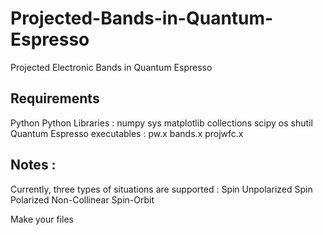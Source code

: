 # Projected-Bands-in-Quantum-Espresso
Projected Electronic Bands in Quantum Espresso

## Requirements
Python
Python Libraries :
  numpy
  sys
  matplotlib
  collections
  scipy
  os
  shutil
Quantum Espresso executables :
  pw.x
  bands.x
  projwfc.x
  
## Notes :
Currently, three types of situations are supported :
  Spin Unpolarized
  Spin Polarized
  Non-Collinear Spin-Orbit
  
Make your files
